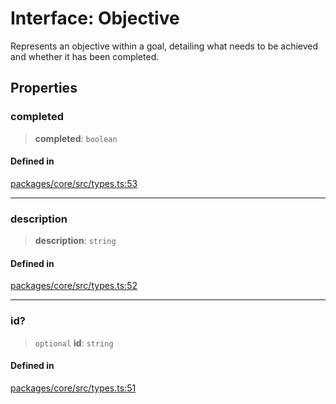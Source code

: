 # Interface: Objective

Represents an objective within a goal, detailing what needs to be achieved and whether it has been completed.

## Properties

### completed

> **completed**: `boolean`

#### Defined in

[packages/core/src/types.ts:53](https://github.com/8bitsats/eliza/blob/b6c06b96b915454d08a65f46cfdce8da763cbf85/packages/core/src/types.ts#L53)

***

### description

> **description**: `string`

#### Defined in

[packages/core/src/types.ts:52](https://github.com/8bitsats/eliza/blob/b6c06b96b915454d08a65f46cfdce8da763cbf85/packages/core/src/types.ts#L52)

***

### id?

> `optional` **id**: `string`

#### Defined in

[packages/core/src/types.ts:51](https://github.com/8bitsats/eliza/blob/b6c06b96b915454d08a65f46cfdce8da763cbf85/packages/core/src/types.ts#L51)
